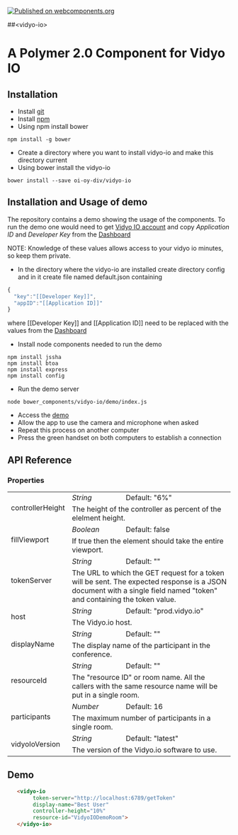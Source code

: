 [![Published on webcomponents.org](https://img.shields.io/badge/webcomponents.org-published-blue.svg)](https://www.webcomponents.org/element/oi-oy-div/vidyo-io)

##&lt;vidyo-io&gt;

# A Polymer 2.0 Component for Vidyo IO 

## Installation
* Install [git](https://git-scm.com/download) 
* Install [npm](https://nodejs.org/en/download/) 
* Using npm install bower
```
npm install -g bower
```
* Create a directory where you want to install vidyo-io and make this directory current
* Using bower install the vidyo-io
```
bower install --save oi-oy-div/vidyo-io
```

## Installation and Usage of demo
The repository contains a demo showing the usage of the components. 
To run the demo one would need to get [Vidyo IO account](https://developer.vidyo.io) and 
copy *Application ID* and *Developer Key* from the [Dashboard](https://developer.vidyo.io/dashboard)

NOTE: Knowledge of these values allows access to your vidyo io minutes, so keep them private.

* In the directory where the vidyo-io are installed create directory config and in it create file named default.json containing
```js
{
  "key":"[[Developer Key]]",
  "appID":"[[Application ID]]"
}
```
where [[Developer Key]] and [[Application ID]] need to be replaced with the values from the [Dashboard](https://developer.vidyo.io/dashboard)
* Install node components needed to run the demo
```
npm install jssha
npm install btoa
npm install express
npm install config
```
* Run the demo server
```
node bower_components/vidyo-io/demo/index.js
```
* Access the [demo](http://localhost:6789) 
* Allow the app to use the camera and microphone when asked 
* Repeat this process on another computer
* Press the green handset on both computers to establish a connection

## API Reference

### Properties
<table>
<tr>
    <td rowspan="2">controllerHeight</td>
    <td><i>String</i></td> 
    <td>Default: "6%"</td>
</tr>
<tr>
  <td colspan="2">The height of the controller as percent of the elelment height.</td> 
</tr>
<tr>
    <td rowspan="2">fillViewport</td>
    <td><i>Boolean</i></td> 
    <td>Default: false</td>
</tr>
<tr>
  <td colspan="2">If true then the element should take the entire viewport.</td> 
</tr>
<tr>
    <td rowspan="2">tokenServer</td>
    <td><i>String</i></td> 
    <td>Default: ""</td>
</tr>
<tr>
  <td colspan="2">The URL to which the GET request for a token will be sent. The expected response is a JSON document with a single field named "token" and containing the token value.</td> 
</tr>
<tr>
    <td rowspan="2">host</td>
    <td><i>String</i></td> 
    <td>Default: "prod.vidyo.io"</td>
</tr>
<tr>
  <td colspan="2">The Vidyo.io host.</td> 
</tr>
<tr>
    <td rowspan="2">displayName</td>
    <td><i>String</i></td> 
    <td>Default: ""</td>
</tr>
<tr>
  <td colspan="2">The display name of the participant in the conference.</td> 
</tr>
<tr>
    <td rowspan="2">resourceId</td>
    <td><i>String</i></td> 
    <td>Default: ""</td>
</tr>
<tr>
  <td colspan="2">The "resource ID" or room name. All the callers with the same resource name will be put in a single room.</td> 
</tr>
<tr>
    <td rowspan="2">participants</td>
    <td><i>Number</i></td> 
    <td>Default: 16</td>
</tr>
<tr>
  <td colspan="2">The maximum number of participants in a single room.</td> 
</tr>
<tr>
    <td rowspan="2">vidyoIoVersion</td>
    <td><i>String</i></td> 
    <td>Default: "latest"</td>
</tr>
<tr>
  <td colspan="2">The version of the Vidyo.io software to use.</td> 
</tr>
</table>

## Demo

<!--
```
<custom-element-demo>
  <template>
    <script src="../webcomponentsjs/webcomponents-lite.js"></script>
    <link rel="import" href="vidyo-io.html">
    <style>
        vidyo-io {
          width: 500px;
          height: 400px;
        }
    </style>    
    <next-code-block></next-code-block>
  </template>
</custom-element-demo>
```
-->
```html
   <vidyo-io
        token-server="http://localhost:6789/getToken"
        display-name="Best User" 
        controller-height="10%"
        resource-id="VidyoIODemoRoom">
   </vidyo-io>
```


